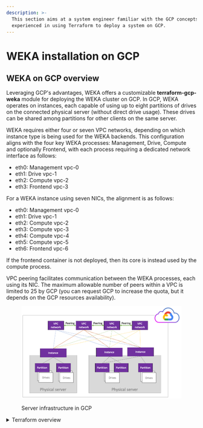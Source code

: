```yaml
---
description: >-
  This section aims at a system engineer familiar with the GCP concepts and
  experienced in using Terraform to deploy a system on GCP.
---
```


# WEKA installation on GCP

## WEKA on GCP overview

Leveraging GCP's advantages, WEKA offers a customizable **terraform-gcp-weka** module for deploying the WEKA cluster on GCP. In GCP, WEKA operates on instances, each capable of using up to eight partitions of drives on the connected physical server (without direct drive usage). These drives can be shared among partitions for other clients on the same server.

WEKA requires either four or seven VPC networks, depending on which instance type is being used for the WEKA backends. This configuration aligns with the four key WEKA processes: Management, Drive, Compute and optionally Frontend, with each process requiring a dedicated network interface as follows:

* eth0: Management vpc-0
* eth1: Drive vpc-1
* eth2: Compute vpc-2
* eth3: Frontend vpc-3

For a WEKA instance using seven NICs, the alignment is as follows:

* eth0: Management vpc-0
* eth1: Drive vpc-1
* eth2: Compute vpc-2
* eth3: Compute vpc-3
* eth4: Compute vpc-4
* eth5: Compute vpc-5
* eth6: Frontend vpc-6

If the frontend container is not deployed, then its core is instead used by the compute process.&#x20;

VPC peering facilitates communication between the WEKA processes, each using its NIC. The maximum allowable number of peers within a VPC is limited to 25 by GCP (you can request GCP to increase the quota, but it depends on the GCP resources availability).

<figure><img src="../../.gitbook/assets/GCP_overview.png" alt=""><figcaption><p>Server infrastructure in GCP</p></figcaption></figure>

<details>

<summary>Terraform overview</summary>

Terraform is an open-source project from Hashicorp. It creates and manages resources on cloud platforms and on-premises clouds. Unlike AWS CloudFormation, it works with many APIs from multiple platforms and services.

The GCP Console is already installed with Terraform by default. It is the primary tool for deploying WEKA on GCP. Terraform can be used outside of GCP or independent of GCP Console.

<img src="../../.gitbook/assets/Terraform_overview.png" alt="" data-size="original">

### How does Terraform work?

A deployment with Terraform involves three phases:

* **Write:** Define the infrastructure in configuration files and customize the project variables provided in the Terraform package.
* **Plan**: Review the changes Terraform will make to your infrastructure.
* **Apply:** Terraform provisions the infrastructure, including the VMs and instances, installs the WEKA software, and creates the cluster. Once completed, the WEKA cluster runs on GCP.

<img src="../../.gitbook/assets/Terraform_how.png" alt="Terraform phases" data-size="original">

**Related information**

[Terraform Tutorials](https://learn.hashicorp.com/terraform?track=gcp)

[Terraform Installation](https://learn.hashicorp.com/tutorials/terraform/install-cli)

</details>

